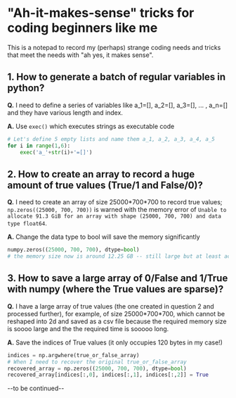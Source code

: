 # "Ah-it-makes-sense" tricks for coding beginners like me

This is a notepad to record my (perhaps) strange coding needs and tricks that meet the needs with "ah yes, it makes sense".

## 1. How to generate a batch of regular variables in python?
__Q.__ I need to define a series of variables like a_1=[], a_2=[], a_3=[], ... , a_n=[] and they have various length and index.

__A.__ Use `exec()` which executes strings as executable code

````python   
# Let's define 5 empty lists and name them a_1, a_2, a_3, a_4, a_5
for i in range(1,6):
    exec('a_'+str(i)+'=[]')
````

## 2. How to create an array to record a huge amount of true values (True/1 and False/0)?
__Q.__ I need to create an array of size 25000\*700\*700 to record true values; `np.zeros((25000, 700, 700))` is warned with the memory error of `Unable to allocate 91.3 GiB for an array with shape (25000, 700, 700) and data type float64`.

__A.__ Change the data type to bool will save the memory significantly

````python
numpy.zeros((25000, 700, 700), dtype=bool)
# the memory size now is around 12.25 GB -- still large but at least accessable
````

## 3. How to save a large array of 0/False and 1/True with numpy (where the True values are sparse)?
__Q.__ I have a large array of true values (the one created in question 2 and processed further), for example, of size 25000\*700\*700, which cannot be reshaped into 2d and saved as a csv file because the required memory size is soooo large and the the required time is sooooo long.

__A.__ Save the indices of True values (it only occupies 120 bytes in my case!)

````python
indices = np.argwhere(true_or_false_array)
# When I need to recover the original true_or_false_array
recovered_array = np.zeros((25000, 700, 700), dtype=bool)
recovered_array[indices[:,0], indices[:,1], indices[:,2]] = True
````

--to be continued--
